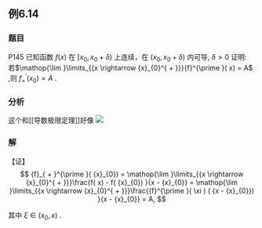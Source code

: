 ## 例6.14
### 题目
P145 已知函数 $f( x)$ 在 $\lbrack {{x}_{0},{x}_{0} + \delta })$ 上连续，在 $( {{x}_{0},{x}_{0} + \delta })$ 内可导, $\delta > 0$ 
证明: 若$\mathop{\lim }\limits_{{x \rightarrow {x}_{0}^{ + }}}{f}^{\prime }( x) = A$ ,则 ${f}_{ + }^{\prime }( {x}_{0}) = A$ .
### 分析
这个和[[导数极限定理]]好像
![](https://img.hwenyi.tech/202410080123894.webp)
### 解
【证】
$$
{f}_{ + }^{\prime }( {x}_{0}) = \mathop{\lim }\limits_{{x \rightarrow {x}_{0}^{ + }}}\frac{f( x) - f( {x}_{0}) }{x - {x}_{0}} = \mathop{\lim }\limits_{{x \rightarrow {x}_{0}^{ + }}}\frac{{f}^{\prime }( \xi ) ( {x - {x}_{0}}) }{x - {x}_{0}} = A,
$$

其中 $\xi \in ( {{x}_{0}, x})$ .